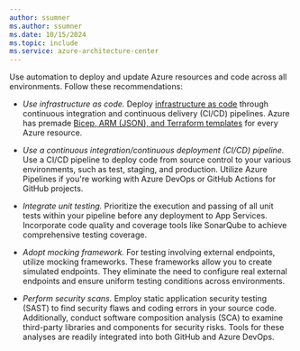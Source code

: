 ```yaml
---
author: ssumner
ms.author: ssumner
ms.date: 10/15/2024
ms.topic: include
ms.service: azure-architecture-center
---
```

Use automation to deploy and update Azure resources and code across all environments. Follow these recommendations:

- *Use infrastructure as code.* Deploy [infrastructure as code](/azure/well-architected/operational-excellence/infrastructure-as-code-design) through continuous integration and continuous delivery (CI/CD) pipelines. Azure has premade [Bicep, ARM (JSON), and Terraform templates](/azure/templates/) for every Azure resource.

- *Use a continuous integration/continuous deployment (CI/CD) pipeline.* Use a CI/CD pipeline to deploy code from source control to your various environments, such as test, staging, and production. Utilize Azure Pipelines if you're working with Azure DevOps or GitHub Actions for GitHub projects.

- *Integrate unit testing.* Prioritize the execution and passing of all unit tests within your pipeline before any deployment to App Services. Incorporate code quality and coverage tools like SonarQube to achieve comprehensive testing coverage.

- *Adopt mocking framework.* For testing involving external endpoints, utilize mocking frameworks. These frameworks allow you to create simulated endpoints. They eliminate the need to configure real external endpoints and ensure uniform testing conditions across environments.

- *Perform security scans.* Employ static application security testing (SAST) to find security flaws and coding errors in your source code. Additionally, conduct software composition analysis (SCA) to examine third-party libraries and components for security risks. Tools for these analyses are readily integrated into both GitHub and Azure DevOps.